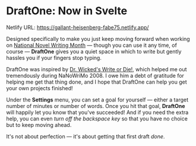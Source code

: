 # DraftOne: Now in Svelte

Netlify URL: https://gallant-heisenberg-fabe75.netlify.app/

Designed specifically to make you just keep moving forward when working on <a href="http://nanowrimo.org" target="_blank">National Novel Writing Month</a> &mdash; though you can use it any time, of course &mdash; __DraftOne__ gives you a quiet space in which to write but gently hassles you if your fingers stop typing.

DraftOne was inspired by <a href="http://writeordie.com/#Web+App" target="_blank">Dr. Wicked's Write or Die!</a>, which helped me out tremendously during NaNoWriMo 2008. I owe him a debt of gratitude for helping me get that thing done, and I hope that DraftOne can help you get your own projects finished!

Under the __Settings__ menu, you can set a goal for yourself &mdash; either a target number of minutes or number of words. Once you hit that goal, __DraftOne__ will happily let you know that you've succeeded! And if you need the extra help, you can even _turn off the backspace key_ so that you have no choice but to keep moving ahead.

It's not about perfection &mdash; it's about getting that first draft _done_.
